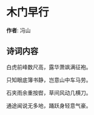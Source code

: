 # 木门早行

**作者**: 冯山

## 诗词内容

白虎前峰数尺高，露华萧飒满征袍。

只知眼底簿书静，岂意山中车马劳。

石夹雨余重按辔，草间风动几横刀。

通途闻说无多地，踊跃身轻意气豪。

